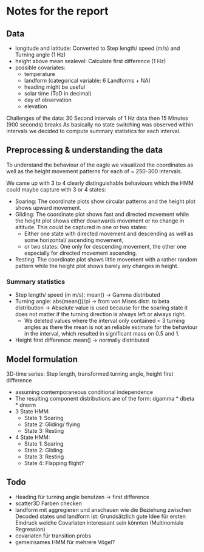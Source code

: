 # Notes for the report

## Data

* longitude and latitude: Converted to Step length/ speed (m/s) and Turning angle (1 Hz)
* height above mean sealevel: Calculate first difference (1 Hz)
* possible covariates:
  * temperature
  * landform (categorical variable: 6 Landforms + NA)
  * heading might be useful
  * solar time (ToD in decimal)
  * day of observation
  * elevation

Challenges of the data: 30 Second intervals of 1 Hz data then 15 Minutes (900 seconds) breaks
As basically no state switching was observed within intervals we decided to compute summary statistics for each interval.

## Preprocessing & understanding the data

To understand the behaviour of the eagle we visualized the coordinates as well as the height movement patterns for each of ~ 250-300 intervals.

We came up with 3 to 4 clearly distinguishable behaviours which the HMM could maybe capture with 3 or 4 states:

* Soaring: The coordinate plots show circular patterns and the height plot shows upward movement.
* Gliding: The coordinate plot shows fast and directed movement while the height plot shows either downwards movement or no change in altitude. This could be captured in one or two states:
  * Either one state with directed movement and descending as well as some horizontal/ ascending movement,
  * or two states: One only for descending movement, the other one especially for directed movement ascending.
* Resting: The coordinate plot shows little movement with a rather random pattern while the height plot shows barely any changes in height.


### Summary statistics

* Step length/ speed (in m/s): mean() &rarr; Gamma distributed
* Turning angle: abs(mean())/pi &rarr; from von Mises distr. to beta distribution
  &rarr; Absolute value is used because for the soaring state it does not matter if the turning direction is always left or always right.
  * We deleted values where the interval only contained < 3 turning angles as there the mean is not an reliable estimate for the behaviour in the interval, which resulted in significant mass on 0.5 and 1.
* Height first difference: mean() &rarr; normally distributed


## Model formulation

3D-time series: Step length, transformed turning angle, height first difference
* assuming contemporaneous conditional independence
* The resulting component distributions are of the form: dgamma * dbeta * dnorm
* 3 State HMM: 
  * State 1: Soaring
  * State 2: Gliding/ flying
  * State 3: Resting
* 4 State HMM:
  * State 1: Soaring
  * State 2: Gliding
  * State 3: Resting
  * State 4: Flapping flight?
  
## Todo
* Heading für turning angle benutzen -> first difference
* scatter3D Farben checken
* landform mit aggregieren und anschauen wie die Beziehung zwischen Decoded states und landform ist: Grundsätzlich gute Idee für ersten Eindruck welche Covariaten interessant sein könnten (Multinomiale Regression)
* covariaten für transition probs
* gemeinsames HMM für mehrere Vögel?

